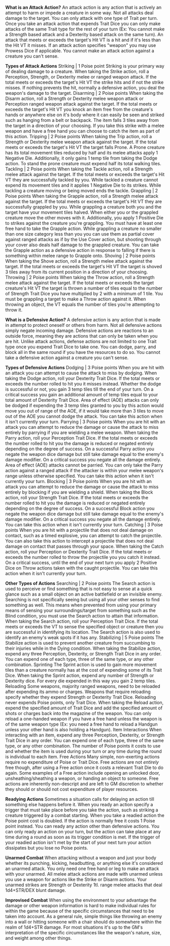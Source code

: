 **What is an Attack Action?**
	An attack action is any action that is actively an attempt to harm or impede a creature in some way. Not all attacks deal damage to the target. You can only attack with one type of Trait per turn. Once you take an attack action that expends Trait Dice you can only make attacks of the same Trait type for the rest of your turn (Ex: You cannot make a Strength based attack and a Dexterity based attack on the same turn). An attack that meets or exceeds the target's Hit VT is a hit and if it's less than the Hit VT it misses. If an attack action specifies "weapon" you may use Prowess Dice if applicable. You cannot make an attack action against a creature you can't sense.

**Types of Attack Actions**
Striking | 1 Poise point
	Striking is your primary way of dealing damage to a creature. When taking the Strike action, roll a Perception, Strength, or Dexterity melee or ranged weapon attack. If the total meets or exceeds the target's Hit VT the strike hits and if not the strike misses. If nothing prevents the hit, normally a defensive action, you deal the weapon's damage to the target.
Disarming | 2 Poise points
	When taking the Disarm action, roll a Strength or Dexterity melee weapon attack or Perception ranged weapon attack against the target. If the total meets or exceeds the target's Hit VT you knock an item free from the creature's hands or anywhere else on it's body where it can easily be seen and striked such as hanging from a belt or backpack. The item falls 3 tiles away from the target in a direction of your choosing. If you take this strike with a melee weapon and have a free hand you can choose to catch the item as part of this action.
Tripping | 2 Poise points
	When taking the Trip action, roll a Strength or Dexterity melee weapon attack against the target. If the total meets or exceeds the target's Hit VT the target falls Prone. A Prone creature has its total movement tiles reduced by half and its melee attacks apply 1 Negative Die. Additionally, it only gains 1 temp tile from taking the Dodge action. To stand the prone creature must expend half its total walking tiles.
Tackling | 2 Poise points
	When taking the Tackle action, roll a Strength melee attack against the target. If the total meets or exceeds the target's Hit VT they are successfully tackled by you. While tackled a creature cannot expend its movement tiles and it applies 1 Negative Die to its strikes. While tackling a creature moving or being moved ends the tackle.
Grappling | 2 Poise points
	When taking the Grapple action, roll a Strength melee attack against the target. If the total meets or exceeds the target's Hit VT they are successfully grappled by you. While grappling a creature both you and the target have your movement tiles halved. When either you or the grappled creature move the other moves with it. Additionally, you apply 1 Positive Die to strikes against the creature you're grappling. You must have at least one free hand to take the Grapple action. While grappling a creature no smaller than one size category less than you you can use them as partial cover against ranged attacks as if by the Use Cover action, but shooting through your cover also deals half damage to the grappled creature. You can take the Grapple action as a defensive action in response to falling if there is something within melee range to Grapple onto.
Shoving | 2 Poise points
	When taking the Shove action, roll a Strength melee attack against the target. If the total meets or exceeds the target's Hit VT the target is shoved 3 tiles away from its current position in a direction of your choosing.
Throwing | 2 Poise points
	When taking the Throw action, roll a Strength melee attack against the target. If the total meets or exceeds the target creature's Hit VT the target is thrown a number of tiles equal to the number of Strength Trait Dice you have multiplied by 2 with a minimum of 1 tile. You must be grappling a target to make a Throw action against it. When throwing an object, the VT equals the number of tiles you're attempting to throw it.

**What is a Defensive Action?**
	A defensive action is any action that is made in attempt to protect oneself or others from harm. Not all defensive actions simply negate incoming damage. Defensive actions are reactions to an outside force, meaning they are actions that can only be taken when you are hit. Unlike attack actions, defense actions are not limited to one Trait type once you expend Trait Dice to take one. You can dodge, parry, and block all in the same round if you have the resources to do so. You cannot take a defensive action against a creature you can't sense.

**Types of Defensive Actions**
Dodging | 3 Poise points
	When you are hit with an attack you can attempt to cause the attack to miss by dodging. When taking the Dodge action, roll your Dexterity Trait Dice. If the total meets or exceeds the number rolled to hit you it misses instead. Whether the dodge is successful or not, you gain 3 temp tiles till the end of your turn. On a critical success you gain an additional amount of temp tiles equal to your total amount of Dexterity Trait Dice. Area of effect (AOE) attacks can only be dodged if expending the 3 temp tiles granted to you by this action would move you out of range of the AOE, if it would take more than 3 tiles to move out of the AOE you cannot dodge the attack. You can take this action when it isn't currently your turn.
Parrying | 3 Poise points
	When you are hit with an attack you can attempt to reduce the damage or cause the attack to miss entirely by parrying if you are wielding a melee weapon. When taking the Parry action, roll your Perception Trait Dice. If the total meets or exceeds the number rolled to hit you the damage is reduced or negated entirely depending on the degree of success. On a successful Parry action you negate the weapon dice damage but still take damage equal to the enemy's damage modifier. On a critical success you negate all the damage entirely. Area of effect (AOE) attacks cannot be parried. You can only take the Parry action against a ranged attack if the attacker is within your melee weapon's range unless otherwise specified. You can take this action when it isn't currently your turn.
Blocking | 3 Poise points
	When you are hit with an attack you can attempt to reduce the damage or cause the attack to miss entirely by blocking if you are wielding a shield. When taking the Block action, roll your Strength Trait Dice. If the total meets or exceeds the number rolled to hit you the damage is reduced or negated entirely depending on the degree of success. On a successful Block action you negate the weapon dice damage but still take damage equal to the enemy's damage modifier. On a critical success you negate all the damage entirely. You can take this action when it isn't currently your turn.
Catching | 3 Poise points
	When you are hit with a projectile that does not deal damage on contact, such as a timed explosive, you can attempt to catch the projectile. You can also take this action to intercept a projectile that does not deal damage on contact that passes through your space. When taking the Catch action, roll your Perception or Dexterity Trait Dice. If the total meets or exceeds the number rolled to throw the projectile you you catch it instead. On a critical success, until the end of your next turn you apply 2 Positive Dice on Throw actions taken with the caught projectile. You can take this action when it isn't currently your turn.

**Other Types of Actions**
Searching | 2 Poise points
	The Search action is used to perceive or find something that is not easy to sense at a quick glance such as a small object on an active battlefield or an invisible enemy. Searching is not specifically seeing but using all your other senses to find something as well. This means when prevented from using your primary means of sensing your surroundings/target from something such as the Blind condition, you must use the Search action to attain that information. When taking the Search action, roll your Perception Trait Dice. If the total meets or exceeds the VT to sense the specified object or creature then you are successful in identifying its location. The Search action is also used to identify an enemy's weak spots if it has any.
Stabilizing | 5 Poise points
	The Stabilize action is used to prevent another creature from succumbing to their injuries while in the Dying condition. When taking the Stabilize action, expend any three Perception, Dexterity, or Strength Trait Dice in any order. You can expend one of each type, three of the same type, or any other combination.
Sprinting
	The Sprint action is used to gain more movement tiles than a creature normally has at the cost of expending some of its Trait Dice. When taking the Sprint action, expend any number of Strength or Dexterity dice. For every die expended in this way you gain 2 temp tiles.
Reloading
	Some weapons, majority ranged weapons, need to be reloaded after expending its ammo or charges. Weapons that require reloading specify whether they expend Strength or Dexterity Trait Dice. Reloading never expends Poise points, only Trait Dice. When taking the Reload action, expend the specified amount of Trait Dice and add the specified amount of shots or charges back into the magazine of the weapon. You can only reload a one-handed weapon if you have a free hand unless the weapon is of the same weapon type (Ex: you need a free hand to reload a Handgun unless your other hand is also holding a Handgun).
Item Interactions
	When interacting with an item, expend any three Perception, Dexterity, or Strength Trait Dice in any order. You can expend one of each type, three of the same type, or any other combination. The number of Poise points it costs to use and whether the item is used during your turn or any time during the round is individual to each item.
Free Actions
	Many simple, non-exerting actions require no expenditure of Poise or Trait Dice. Free actions are not *entirely* free though, after using a Free action once it costs a relevant Trait Die to do again. Some examples of a Free action include opening an unlocked door, unsheathing/sheathing a weapon, or handing an object to someone. Free actions are inherently non-descript and are left to GM discretion to whether they should or should not cost expenditure of player resources.

**Readying Actions**
	Sometimes a situation calls for delaying an action till something else happens before it. When you ready an action specify a trigger that must take place before you take the action, such as striking a creature triggered by a combat starting. When you take a readied action the Poise point cost is doubled. If the action is normally free it costs 1 Poise point instead. You can ready any action other than defensive actions. You can only ready an action on your turn, but the action can take place at any time during a round as soon as its trigger condition is met. If the trigger of your readied action isn't met by the start of your next turn your action dissipates but you lose no Poise points.

**Unarmed Combat**
	When attacking without a weapon and just your body whether its punching, kicking, headbutting, or anything else it's considered an unarmed attack. You only need one free hand or leg to make an attack with your unarmed. All melee attack actions are made with unarmed unless you use a weapon for actions like the Strike or Disarm actions. Your unarmed strikes are Strength or Dexterity 1tl. range melee attacks that deal 1d4+STR/DEX blunt damage.

**Improvised Combat**
	When using the environment to your advantage the damage or other weapon information is hard to make individual rules for within the game because of the specific circumstances that need to be taken into account. As a general rule, simple things like throwing an enemy into a wall or hitting someone with a chair should do somewhere within the realm of 1d4+STR damage. For most situations it's up to the GM's interpretation of the specific circumstances like the weapon's nature, size, and weight among other things.